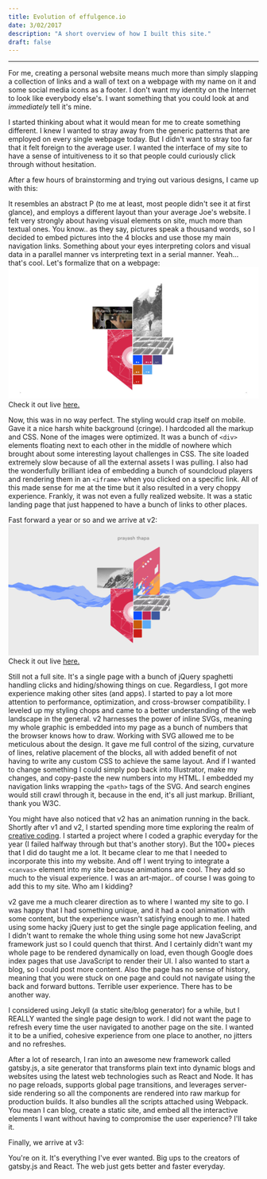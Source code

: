 ```yaml
---
title: Evolution of effulgence.io
date: 3/02/2017
description: "A short overview of how I built this site."
draft: false
---
```

___

For me, creating a personal website means much more than simply slapping a collection of links and a wall of text on a webpage with my name on it and some social media icons as a footer. I don't want my identity on the Internet to look like everybody else's. I want something that you could look at and *immediately* tell it's mine.

I started thinking about what it would mean for me to create something different. I knew I wanted to stray away from the generic patterns that are employed on every single webpage today. But I didn't want to stray too far that it felt foreign to the average user. I wanted the interface of my site to have a sense of intuitiveness to it so that people could curiously click through without hesitation.

After a few hours of brainstorming and trying out various designs, I came up with this:

It resembles an abstract P (to me at least, most people didn't see it at first glance), and employs a different layout than your average Joe's website. I felt very strongly about having visual elements on site, much more than textual ones. You know.. as they say, pictures speak a thousand words, so I decided to embed pictures into the 4 blocks and use those my main navigation links. Something about your eyes interpreting colors and visual data in a parallel manner vs interpreting text in a serial manner. Yeah...  that's cool. Let's formalize that on a webpage:
![effulgence.io v2](./v1.jpg)
Check it out live [here.](http://effulgence.io/v1)

Now, this was in no way perfect. The styling would crap itself on mobile. Gave it a nice harsh white background (cringe). I hardcoded all the markup and CSS. None of the images were optimized. It was a bunch of ```<div>``` elements floating next to each other in the middle of nowhere which brought about some interesting layout challenges in CSS. The site loaded extremely slow because of all the external assets I was pulling. I also had the wonderfully brilliant idea of embedding a bunch of soundcloud players and rendering them in an ```<iframe>``` when you clicked on a specific link. All of this made sense for me at the time but it also resulted in a very choppy experience. Frankly, it was not even a fully realized website. It was a static landing page that just happened to have a bunch of links to other places.

Fast forward a year or so and we arrive at v2:
![effulgence.io v2](./v2.jpg)
Check it out live [here.](http://effulgence.io/v2)

Still not a full site. It's a single page with a bunch of jQuery spaghetti handling clicks and hiding/showing things on cue. Regardless, I got more experience making other sites (and apps). I started to pay a lot more attention to performance, optimization, and cross-browser compatibility. I leveled up my styling chops and came to a better understanding of the web landscape in the general. v2 harnesses the power of inline SVGs, meaning my whole graphic is embedded into my page as a bunch of numbers that the browser knows how to draw. Working with SVG allowed me to be meticulous about the design. It gave me full control of the sizing, curvature of lines, relative placement of the blocks, all with added benefit of not having to write any custom CSS to achieve the same layout. And if I wanted to change something I could simply pop back into Illustrator, make my changes, and copy-paste the new numbers into my HTML. I embedded my navigation links wrapping the ```<path>``` tags of the SVG. And search engines would still crawl through it, because in the end, it's all just markup. Brilliant, thank you W3C.

You might have also noticed that v2 has an animation running in the back. Shortly after v1 and v2, I started spending more time exploring the realm of [creative coding](https://en.wikipedia.org/wiki/Creative_coding). I started a project where I coded a graphic everyday for the year (I failed halfway through but that's another story). But the 100+ pieces that I did do taught me a lot. It became clear to me that I needed to incorporate this into my website. And off I went trying to integrate a ```<canvas>``` element into my site because animations are cool. They add so much to the visual experience. I was an art-major.. of course I was going to add this to my site. Who am I kidding?

v2 gave me a much clearer direction as to where I wanted my site to go. I was happy that I had something unique, and it had a cool animation with some content, but the experience wasn't satisfying enough to me. I hated using some hacky jQuery just to get the single page application feeling, and I didn't want to remake the whole thing using some hot new JavaScript framework just so I could quench that thirst. And I certainly didn't want my whole page to be rendered dynamically on load, even though Google does index pages that use JavaScript to render their UI. I also wanted to start a blog, so I could post more content. Also the page has no sense of history, meaning that you were stuck on one page and could not navigate using the back and forward buttons. Terrible user experience. There has to be another way.

I considered using Jekyll (a static site/blog generator) for a while, but I REALLY wanted the single page design to work. I did not want the page to refresh every time the user navigated to another page on the site. I wanted it to be a unified, cohesive experience from one place to another, no jitters and no refreshes.

After a lot of research, I ran into an awesome new framework called gatsby.js, a site generator that transforms plain text into dynamic blogs and websites using the latest web technologies such as React and Node. It has no page reloads, supports global page transitions, and leverages server-side rendering so all the components are rendered into raw markup for production builds. It also bundles all the scripts attached using Webpack. You mean I can blog, create a static site, and embed all the interactive elements I want without having to compromise the user experience? I'll take it.

Finally, we arrive at v3:

You're on it. It's everything I've ever wanted. Big ups to the creators of gatsby.js and React. The web just gets better and faster everyday.

